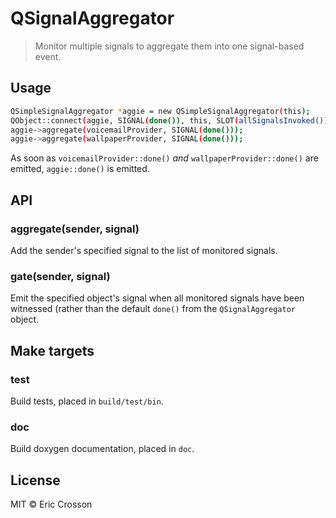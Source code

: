 # QSignalAggregator

> Monitor multiple signals to aggregate them into one signal-based
> event.

## Usage

```bash
QSimpleSignalAggregator *aggie = new QSimpleSignalAggregator(this);
QObject::connect(aggie, SIGNAL(done()), this, SLOT(allSignalsInvoked()));
aggie->aggregate(voicemailProvider, SIGNAL(done()));
aggie->aggregate(wallpaperProvider, SIGNAL(done()));
```

As soon as `voicemailProvider::done()` *and*
`wallpaperProvider::done()` are emitted, `aggie::done()` is emitted.

## API

### aggregate(sender, signal)

Add the sender's specified signal to the list of monitored signals.

### gate(sender, signal)

Emit the specified object's signal when all monitored signals have
been witnessed (rather than the default `done()` from the
`QSignalAggregator` object.

## Make targets

### test

Build tests, placed in `build/test/bin`.

### doc

Build doxygen documentation, placed in `doc`.

## License

MIT © Eric Crosson
